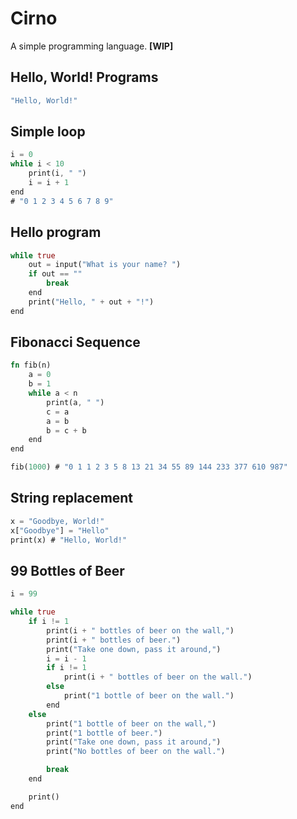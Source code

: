 # Cirno
A simple programming language. **[WIP]**

## Hello, World! Programs
```rust
"Hello, World!"
```

## Simple loop
```rust
i = 0
while i < 10
	print(i, " ")
	i = i + 1
end
# "0 1 2 3 4 5 6 7 8 9"
```

## Hello program
```rust
while true
	out = input("What is your name? ")
	if out == ""
		break
	end
	print("Hello, " + out + "!")
end
```

## Fibonacci Sequence
```rust
fn fib(n)
	a = 0
	b = 1
	while a < n
		print(a, " ")
		c = a
		a = b
		b = c + b
	end
end

fib(1000) # "0 1 1 2 3 5 8 13 21 34 55 89 144 233 377 610 987"
```

## String replacement
```rust
x = "Goodbye, World!"
x["Goodbye"] = "Hello"
print(x) # "Hello, World!"
```

## 99 Bottles of Beer
```rust
i = 99

while true
	if i != 1
		print(i + " bottles of beer on the wall,")
		print(i + " bottles of beer.")
		print("Take one down, pass it around,")
		i = i - 1
		if i != 1
			print(i + " bottles of beer on the wall.")
		else
			print("1 bottle of beer on the wall.")
		end
	else
		print("1 bottle of beer on the wall,")
		print("1 bottle of beer.")
		print("Take one down, pass it around,")
		print("No bottles of beer on the wall.")

		break
	end

	print()
end
```